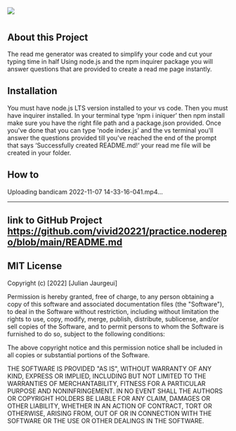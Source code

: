
  ## <a href="https://img.shields.io/badge/Node.js-43853D?style=for-the-badge&logo=node.js&logoColor=white">
  <img src="https://img.shields.io/badge/Node.js-43853D?style=for-the-badge&logo=node.js&logoColor=white" /></a>
  ---
  # 
  
  
  
  
  ## About this Project 
  The read me generator was created to simplify your code and cut your typing time in half Using node.js and the npm inquirer package you will answer questions that are provided to create a read me page instantly.
  
  

  
  ## Installation 
  You must have node.js LTS version installed to your  vs code. Then you must have  inquirer installed. In your terminal type   ‘npm i iniquer’ then npm install make sure you have the right file path and a package.json provided. Once you've done that you  can type ‘node index.js’ and the vs terminal you'll answer the questions provided till you've reached the end of the prompt that says  ‘Successfully created README.md!‘ your read me file will be created in your folder.
  
 
  
  ## How to 
  Uploading bandicam 2022-11-07 14-33-16-041.mp4…


  

  
 
  
      
  

  
  
  
  ---
  
  
  

  
  
  
  ## link to GitHub Project https://github.com/vivid20221/practice.noderepo/blob/main/README.md

  ## MIT License

  Copyright (c) [2022] [Julian Jaurgeui]
  
  Permission is hereby granted, free of charge, to any person obtaining a copy
  of this software and associated documentation files (the "Software"), to deal
  in the Software without restriction, including without limitation the rights
  to use, copy, modify, merge, publish, distribute, sublicense, and/or sell
  copies of the Software, and to permit persons to whom the Software is
  furnished to do so, subject to the following conditions:
  
  The above copyright notice and this permission notice shall be included in all
  copies or substantial portions of the Software.
  
  THE SOFTWARE IS PROVIDED "AS IS", WITHOUT WARRANTY OF ANY KIND, EXPRESS OR
  IMPLIED, INCLUDING BUT NOT LIMITED TO THE WARRANTIES OF MERCHANTABILITY,
  FITNESS FOR A PARTICULAR PURPOSE AND NONINFRINGEMENT. IN NO EVENT SHALL THE
  AUTHORS OR COPYRIGHT HOLDERS BE LIABLE FOR ANY CLAIM, DAMAGES OR OTHER
  LIABILITY, WHETHER IN AN ACTION OF CONTRACT, TORT OR OTHERWISE, ARISING FROM,
  OUT OF OR IN CONNECTION WITH THE SOFTWARE OR THE USE OR OTHER DEALINGS IN THE
  SOFTWARE.
